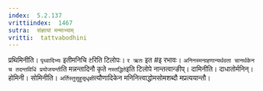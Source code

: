```yaml
---
index:  5.2.137
vrittiindex:  1467
sutra:  संज्ञायां मन्माभ्याम्
vritti:  tattvabodhini 
---
```


प्रथिमिनीति। `पृथ्वादिभ्यः` इतीमनिचि `टे`रिति टिलोपः। `र ऋतः` इत #इ रभावः। `अनिनस्मन्ग्रहणान्यर्थवता चानर्थकेन च तदन्तविधिं प्रयोजयन्ती`ति मन्नन्तादिनौ कृते `नस्तद्धिते`इति टिलोपे नान्तत्वान्ङीप्। दामिनीति। दाधातोर्मनिन्। होमिनी। सोमिनीति। `अर्तिस्तुसुहुसृधृक्षी`त्यौणादिकेन मनिनित्त्वाद्धोमसोमशब्दौ मप्रत्ययान्तौ।

